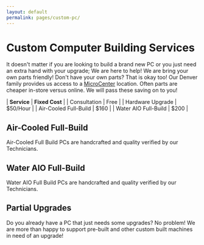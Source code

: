 ```yaml
---
layout: default
permalink: pages/custom-pc/
---
```

# Custom Computer Building Services

It doesn't matter if you are looking to build a brand new PC or you just need an extra hand with your upgrade; We are here to help! We are bring your own parts friendly! Don't have your own parts? That is okay too! Our Denver family provides us access to a [MicroCenter](https://www.microcenter.com/site/stores/denver.aspx) location. Often parts are cheaper in-store versus online. We will pass these saving on to you!

| **Service** | **Fixed Cost** |
| Consultation          | Free |
| Hardware Upgrade      | $50/Hour |
| Air-Cooled Full-Build | $160 |
| Water AIO Full-Build  | $200 |

## Air-Cooled Full-Build

Air-Cooled Full Build PCs are handcrafted and quality verified by our Technicians.

## Water AIO Full-Build

Water AIO Full Build PCs are handcrafted and quality verified by our Technicians.

## Partial Upgrades

Do you already have a PC that just needs some upgrades? No problem! We are more than happy to support pre-built and other custom built machines in need of an upgrade!
